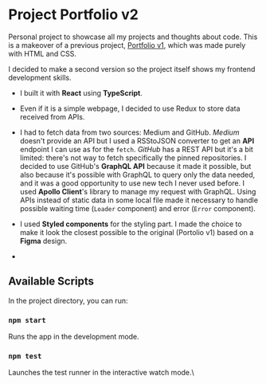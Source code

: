 # Project Portfolio v2

Personal project to showcase all my projects and thoughts about code. This is a makeover of a previous project, [Portfolio v1](https://github.com/nadialefebvre/project-portfolio-v1), which was made purely with HTML and CSS.

I decided to make a second version so the project itself shows my frontend development skills.

- I built it with **React** using **TypeScript**.

- Even if it is a simple webpage, I decided to use Redux to store data received from APIs.

- I had to fetch data from two sources: Medium and GitHub. *Medium* doesn't provide an API but I used a RSStoJSON converter to get an **API** endpoint I can use as for the `fetch`. *GitHub* has a REST API but it's a bit limited: there's not way to fetch specifically the pinned repositories. I decided to use GitHub's **GraphQL API** because it made it possible, but also because it's possible with GraphQL to query only the data needed, and it was a good opportunity to use new tech I never used before. I used **Apollo Client**'s library to manage my request with GraphQL. Using APIs instead of static data in some local file made it necessary to handle possible waiting time (`Loader` component) and error (`Error` component).

- I used **Styled components** for the styling part. I made the choice to make it look the closest possible to the original (Portolio v1) based on a **Figma** design.

-

## Available Scripts

In the project directory, you can run:

### `npm start`

Runs the app in the development mode.

### `npm test`

Launches the test runner in the interactive watch mode.\
